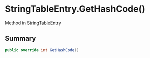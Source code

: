 # StringTableEntry.GetHashCode()

Method in [StringTableEntry](/docs/api/csharp/yarn.unity.stringtableentry.md)

## Summary



```csharp
public override int GetHashCode()
```

